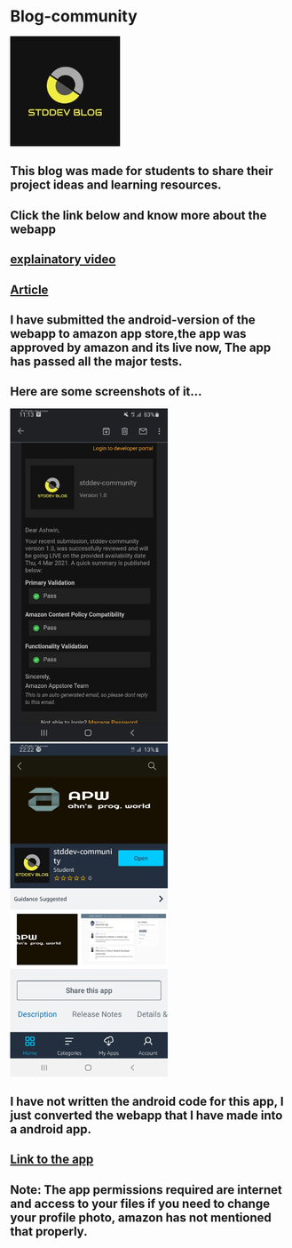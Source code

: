 # Blog-community

<img src = "https://github.com/ahn1305/Blog-community/blob/main/blog/static/blog/images/logo.jpeg">

## This blog was made for students to share their project ideas and learning resources.

## Click the link below and know more about the webapp

## [explainatory video](https://www.instagram.com/tv/CIcdWPonmY0/?utm_source=ig_web_copy_link)

## [Article](https://sites.google.com/view/about-stddev/home)

## I have submitted the android-version of the webapp to amazon app store,the app was approved by amazon and its live now, The app has passed all the major tests.
## Here are some screenshots of it...

<img src = "https://github.com/ahn1305/Blog-community/blob/main/mail.jpg" height= "600">

<img src = "https://github.com/ahn1305/Blog-community/blob/main/apstore.jpg" height= "600">



## I have not written the android code for this app, I just converted the webapp that I have made into a android app.

## [Link to the app](https://www.amazon.com/dp/B08XVM5B1H/ref=sr_1_1?dchild=1&keywords=stddev+app&qid=1614920743&sr=8-1)

## Note: The app permissions required are internet and access to your files if you need to change your profile photo, amazon has not mentioned that properly.
